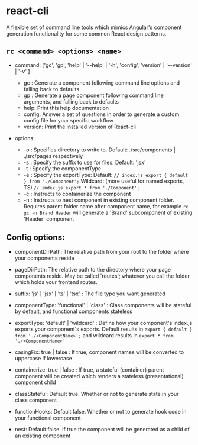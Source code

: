 # react-cli
A flexible set of command line tools which mimics Angular's component generation functionality for some common React design patterns.

## `rc <command> <options> <name>`

- command: ['gc', 'gp', 'help' | '--help' | '-h', 'config', 'version' | '--version' | '-v' ]
	- gc <options> <name>: Generate a component following command line options and falling back to defaults
	- gp <options> <name>: Generate a page component following command line arguments, and falling back to defaults
	- help: Print this help documentation
	- config: Answer a set of questions in order to generate a custom config file for your specific workflow
	- version: Print the installed version of React-cli

- options: 
	- -o <output directory>: Specifies directory to write to. Default: ./src/components | ./src/pages respectively
	- -s <suffix>: Specify the suffix to use for files. Default: 'jsx'
	- -t <type>: Specify the componentType
	- -e <type>: Specify the exportType: 
		Default: 
		`
		// index.js
		export { default } from './Component';
		`
		Wildcard: (more useful for named exports, TS)
		`
		// index.js
		export * from './Component';
		`
	- -c : Instructs to containerize the component
	- -n : Instructs to nest component in existing component folder. Requires parent folder name after component name, for example `rc gc -n Brand Header` will generate a 'Brand' subcomponent of existing 'Header' component


## Config options:

- componentDirPath: The relative path from your root to the folder where your components reside

- pageDirPath: The relative path to the directory where your page components reside. May be called 'routes'; whatever you call the folder which holds your frontend routes.

- suffix: 'js' | 'jsx' | 'ts' | 'tsx' : The file type you want generated

- componentType: 'functional' | 'class' : Class components will be stateful by default, and functional components stateless

- exportType: 'default' | 'wildcard' : Define how your component's index.js exports your component's exports. Default results in `export { default } from './<ComponentName>';` and wildcard results in `export * from './<ComponentName>'`

- casingFix: true | false : If true, component names will be converted to uppercase if lowercase

- containerize: true | false : If true, a stateful (container) parent component will be created which renders a stateless (presentational) component child

- classStateful: Default true. Whether or not to generate state in your class component

- functionHooks: Default false. Whether or not to generate hook code in your functional component

- nest: Default false. If true the component will be generated as a child of an existing component